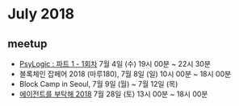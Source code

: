 # July 2018

## meetup

* [PsyLogic : 파트 1 - 1회차](https://www.facebook.com/events/1666730670113186/) 7월 4일 (수) 19시 00분 ~ 22시 30분
* 블록체인 잡페어 2018 (마루180), 7월 8일 (일) 10시 00분 ~ 18시 00분
* Block Camp in Seoul, 7월 9일 (월) ~ 7월 12일 (목)
* [에이전트를 부탁해 2018](https://deepreward.github.io/Take-care-of-my-agent/) 7월 28일 (토) 13시 00분 ~ 18시 00분

